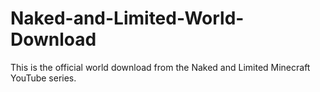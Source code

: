 # Naked-and-Limited-World-Download
This is the official world download from the Naked and Limited Minecraft YouTube series.

